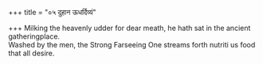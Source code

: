 +++
title = "०५ दुहान ऊधर्दिव्यं"

+++
Milking the heavenly udder for dear meath, he hath sat in the ancient gatheringplace.  
     Washed by the men, the Strong Farseeing One streams forth nutriti us food that all desire.